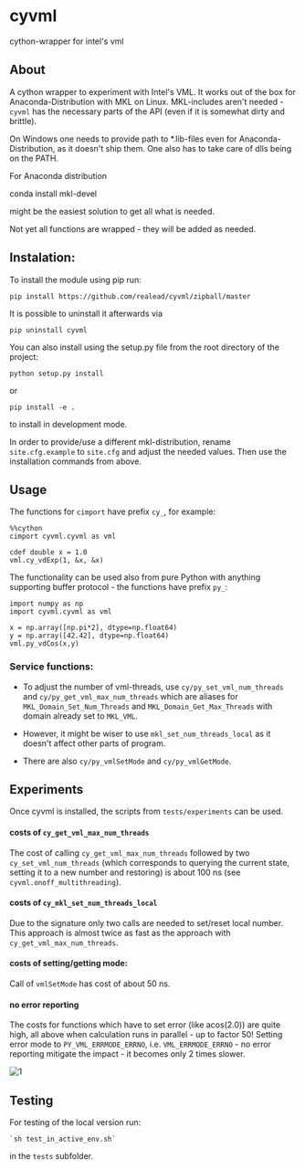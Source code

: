 # cyvml

cython-wrapper for intel's vml

## About

A cython wrapper to experiment with Intel's VML. It works out of the box for Anaconda-Distribution with MKL on Linux. MKL-includes aren't needed - `cyvml` has the necessary parts of the API (even if it is somewhat dirty and brittle).


On Windows one needs to provide path to *.lib-files even for Anaconda-Distribution, as it doesn't ship them. One also has to take care of dlls being on the PATH.

For Anaconda distribution

   conda install mkl-devel

might be the easiest solution to get all what is needed.

Not yet all functions are wrapped - they will be added as needed.

## Instalation:

To install the module using pip run:

    pip install https://github.com/realead/cyvml/zipball/master

It is possible to uninstall it afterwards via

    pip uninstall cyvml

You can also install using the setup.py file from the root directory of the project:

    python setup.py install

or 

    pip install -e .

to install in development mode.

In order to provide/use a different mkl-distribution, rename `site.cfg.example` to `site.cfg` and adjust the needed values. Then use the installation commands from above.

## Usage


The functions for `cimport` have prefix `cy_`, for example:


    %%cython
    cimport cyvml.cyvml as vml

    cdef double x = 1.0
    vml.cy_vdExp(1, &x, &x)

The functionality can be used also from pure Python with anything supporting buffer protocol - the functions have prefix `py_`:

    import numpy as np
    import cyvml.cyvml as vml

    x = np.array([np.pi*2], dtype=np.float64)
    y = np.array([42.42], dtype=np.float64)
    vml.py_vdCos(x,y)

### Service functions:

 * To adjust the number of vml-threads, use `cy/py_set_vml_num_threads` and `cy/py_get_vml_max_num_threads` which are aliases for `MKL_Domain_Set_Num_Threads` and `MKL_Domain_Get_Max_Threads` with domain already set to `MKL_VML`.

 * However, it might be wiser to use `mkl_set_num_threads_local` as it doesn't affect other parts of program.

 * There are also `cy/py_vmlSetMode` and `cy/py_vmlGetMode`.

## Experiments

Once cyvml is installed, the scripts from `tests/experiments` can be used.

#### costs of `cy_get_vml_max_num_threads`

The cost of calling `cy_get_vml_max_num_threads` followed by two `cy_set_vml_num_threads` (which corresponds to querying the current state, setting it to a new number and restoring) is about 100 ns (see `cyvml.onoff_multithreading`).

#### costs of `cy_mkl_set_num_threads_local` 

Due to the signature only two calls are needed to set/reset local number. This approach is almost twice as fast as the approach with `cy_get_vml_max_num_threads`.

#### costs of  setting/getting mode:

   Call of `vmlSetMode` has cost of about 50 ns.

#### no error reporting

   The costs for functions which have to set error (like acos(2.0)) are quite high, all above when calculation runs in parallel - up to factor 50! Setting error mode to `PY_VML_ERRMODE_ERRNO`, i.e. `VML_ERRMODE_ERRNO` - no error reporting mitigate the impact - it becomes only 2 times slower.

![1](data/acos.png)

## Testing

For testing of the local version run:

    `sh test_in_active_env.sh`

in the `tests` subfolder.



